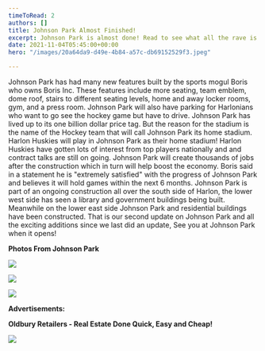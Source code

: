 ```yaml
---
timeToRead: 2
authors: []
title: Johnson Park Almost Finished!
excerpt: Johnson Park is almost done! Read to see what all the rave is about!
date: 2021-11-04T05:45:00+00:00
hero: "/images/20a64da9-d49e-4b84-a57c-db69152529f3.jpeg"

---
```

Johnson Park has had many new features built by the sports mogul Boris who owns Boris Inc. These features include more seating, team emblem, dome roof, stairs to different seating levels, home and away locker rooms, gym, and a press room. Johnson Park will also have parking for Harlonians who want to go see the hockey game but have to drive. Johnson Park has lived up to its one billion dollar price tag. But the reason for the stadium is the name of the Hockey team that will call Johnson Park its home stadium. Harlon Huskies will play in Johnson Park as their home stadium! Harlon Huskies have gotten lots of interest from top players nationally and and contract talks are still on going. Johnson Park will create thousands of jobs after the construction which in turn will help boost the economy. Boris said in a statement he is "extremely satisfied" with the progress of Johnson Park and believes it will hold games within the next 6 months. Johnson Park is part of an ongoing construction all over the south side of Harlon, the lower west side has seen a library and government buildings being built. Meanwhile on the lower east side Johnson Park and residential buildings have been constructed. That is our second update on Johnson Park and all the exciting additions since we last did an update, See you at Johnson Park when it opens! 

**Photos From Johnson Park** 

![](/images/2a24438a-406c-4b20-8cd9-138f19004995.jpeg)

![](/images/76d1712f-0e56-423d-90dc-2f23bffb03c2.jpeg)

![](/images/eb9fadee-04f2-40ee-8b44-7115b795087b.jpeg)

**Advertisements:** 

**Oldbury Retailers - Real Estate Done Quick, Easy and Cheap!**

![](/images/115d673f-f0db-4e91-9e14-c51d45f160e4_1_201_a.jpeg)